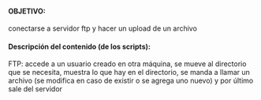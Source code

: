 #### OBJETIVO:
conectarse a servidor ftp y hacer un upload de un archivo

#### Descripción del contenido (de los scripts): 
FTP: accede a un usuario creado en otra máquina, se mueve al directorio que se necesita, muestra lo que hay en el directorio, se manda a llamar un archivo (se modifica en caso de existir o se agrega uno nuevo) y por último sale del servidor
